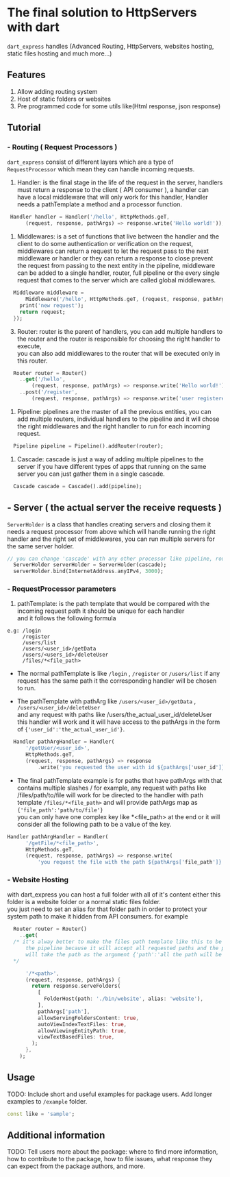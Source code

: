 # The final solution to HttpServers with dart  

`dart_express` handles (Advanced Routing, HttpServers, websites hosting, static files hosting and much more...)

## Features

1. Allow adding routing system
1. Host of static folders or websites
1. Pre programmed code for some utils like(Html response, json response)

## Tutorial  

### - Routing ( Request Processors )
`dart_express` consist of different layers which are a type of `RequestProcessor` which mean they can handle incoming requests.

1. Handler: is the final stage in the life of the request in the server, handlers must return a response to the client ( API consumer ), a handler can have a local middleware that will only work for this handler, 
Handler needs a pathTemplate a method and a processor function.

```dart
 Handler handler = Handler('/hello', HttpMethods.geT,
      (request, response, pathArgs) => response.write('Hello world!'));
```

1. Middlewares: is a set of functions that live between the handler and the client to do some authentication or verification on the request, middlewares can return a request to let the request pass to the next middleware or handler or they can return a response to close prevent the request from passing to the next entity in the pipeline, 
middleware can be added to a single handler, router, full pipeline or the every single request that comes to the server which are called global middlewares.

```dart
  Middleware middleware =
      Middleware('/hello', HttpMethods.geT, (request, response, pathArgs) {
    print('new request');
    return request;
  });
```

3. Router: router is the parent of handlers, you can add multiple handlers to the router and the router is responsible for choosing the right handler to execute,  
you can also add middlewares to the router that will be executed only in this router.
```dart
  Router router = Router()
    ..get('/hello',
        (request, response, pathArgs) => response.write('Hello world!'))
    ..post('/register',
        (request, response, pathArgs) => response.write('user registered!'));
```


1. Pipeline: pipelines are the master of all the previous entities, you can add multiple routers, individual handlers to the pipeline and it will chose the right middlewares and the right handler to run for each incoming request.

```dart
  Pipeline pipeline = Pipeline().addRouter(router);
```

1. Cascade: cascade is just a way of adding multiple pipelines to the server if you have different types of apps that running on the same server you can just gather them in a single cascade. 
```dart
  Cascade cascade = Cascade().add(pipeline);

```

## - Server ( the actual server the receive requests )
`ServerHolder` is a class that handles creating servers and closing them 
it needs a request processor from above which will handle running the right handler and the right set of middlewares, 
you can run multiple servers for the same server holder.

```dart
// you can change 'cascade' with any other processor like pipeline, router or even a single handler
  ServerHolder serverHolder = ServerHolder(cascade);
  serverHolder.bind(InternetAddress.anyIPv4, 3000);
```

### - RequestProcessor parameters
1. pathTemplate: is the path template that would be compared with the incoming request path it should be unique for each handler  
and it follows the following formula
```
e.g: /login  
     /register  
     /users/list  
     /users/<user_id>/getData  
     /users/<users_id>/deleteUser  
     /files/*<file_path> 
 ```

- The normal pathTemplate is like `/login` , `/register` or `/users/list`
if any request has the same path it the corresponding handler will be chosen to run.

- The pathTemplate with pathArg like `/users/<user_id>/getData`  , `/users/<user_id>/deleteUser`  
and any request with paths like /users/the_actual_user_id/deleteUser this handler will work
and it will have access to the pathArgs in the form of
`{'user_id':'the_actual_user_id'}`.
```dart
  Handler pathArgHandler = Handler(
      '/getUser/<user_id>',
      HttpMethods.geT,
      (request, response, pathArgs) => response
          .write('you requested the user with id ${pathArgs['user_id']}'));
```

- The final pathTemplate example is for paths that have pathArgs with that contains multiple slashes /
for example, any request with paths like /files/path/to/file will work for be directed to the handler with path template `/files/*<file_path>` and will provide pathArgs map as `{'file_path':'path/to/file'}`  
you can only have one complex key like *<file_path> at the end or it will consider all the following path to be a value of the key.

```dart  
Handler pathArgHandler = Handler(
      '/getFile/*<file_path>',
      HttpMethods.geT,
      (request, response, pathArgs) => response.write(
          'you request the file with the path ${pathArgs['file_path']}'));

```

### - Website Hosting
with dart_express you can host a full folder with all of it's content either this folder is a website folder or a normal static files folder.  
you just need to set an alias for that folder path in order to protect your system path to make it hidden from API consumers.
for example
```dart
  Router router = Router()
    ..get(
  /* it's alway better to make the files path template like this to be in the end of    
      the pipeline because it will accept all requested paths and the pathArgs 
      will take the path as the argument {'path':'all the path will be here'}
  */

      '/*<path>',
      (request, response, pathArgs) {
        return response.serveFolders(
          [
            FolderHost(path: './bin/website', alias: 'website'),
          ],
          pathArgs['path'],
          allowServingFoldersContent: true,
          autoViewIndexTextFiles: true,
          allowViewingEntityPath: true,
          viewTextBasedFiles: true,
        );
      },
    );

```


## Usage

TODO: Include short and useful examples for package users. Add longer examples
to `/example` folder.

```dart
const like = 'sample';
```

## Additional information

TODO: Tell users more about the package: where to find more information, how to
contribute to the package, how to file issues, what response they can expect
from the package authors, and more.
